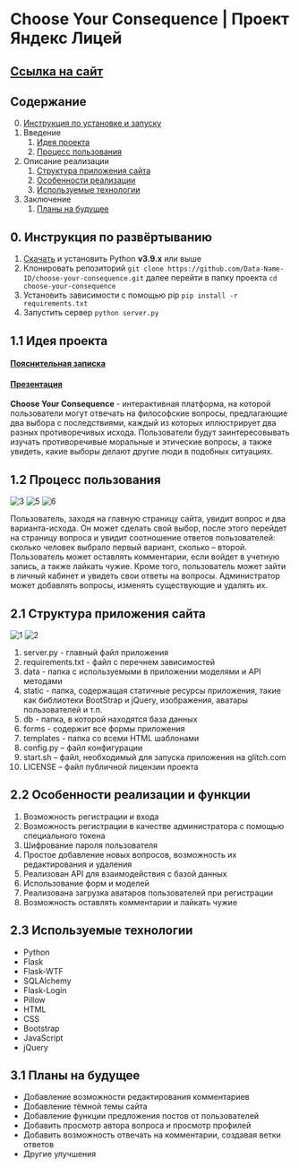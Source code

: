 # Choose Your Consequence | Проект Яндекс Лицей

## [Ссылка на сайт](https://your-consequence.glitch.me/)

## Содержание
0. [Инструкция по установке и запуску](#0-инструкция-по-установке-и-запуску)
1.  Введение
    1.  [Идея проекта](#11-идея-проекта)
    2.  [Процесс пользования](#12-процесс-пользования)
2.  Описание реализации
    1.  [Структура приложения сайта](#21-структура-приложения-сайта)
    2.  [Особенности реализации](#22-особенности-реализации)
    3.  [Используемые технологии](#23-используемые-технологии)
3.  Заключение
    1. [Планы на будущее](#31-планы-на-будущее)

## 0. Инструкция по развёртыванию
1. [Скачать](https://www.python.org/ftp/python/3.9.13/python-3.9.13-amd64.exe) и установить Python **v3.9.x** или выше
2. Клонировать репозиторий `git clone https://github.com/Data-Name-ID/choose-your-consequence.git` далее перейти в папку проекта `cd choose-your-consequence`
3. Установить зависимости с помощью pip `pip install -r requirements.txt`
4. Запустить сервер `python server.py`

## 1.1 Идея проекта
#### [Пояснительная записка](https://github.com/Data-Name-ID/choose-your-consequence/files/11323346/default.docx)
#### [Презентация](https://github.com/Data-Name-ID/choose-your-consequence/files/11323349/Choose.Your.Consequence.pptx)

**Choose Your Consequence** - интерактивная платформа, на которой пользователи могут отвечать на философские вопросы, предлагающие два выбора с последствиями, каждый из которых иллюстрирует два разных противоречивых исхода. Пользователи будут заинтересовывать изучать противоречивые моральные и этические вопросы, а также увидеть, какие выборы делают другие люди в подобных ситуациях.

## 1.2 Процесс пользования
![3](https://user-images.githubusercontent.com/68386017/234305339-4c952a73-e06e-4bdc-82e7-70adb779e1b6.png)
![5](https://user-images.githubusercontent.com/68386017/234305375-bf833db9-e20d-4ac3-b77b-98b2e1177491.png)
![6](https://user-images.githubusercontent.com/68386017/234305437-b51588f0-daec-4840-a811-d07172d67889.png)

Пользователь, заходя на главную страницу сайта, увидит вопрос и два варианта-исхода. Он может сделать свой выбор, после этого перейдет на страницу вопроса и увидит соотношение ответов пользователей: сколько человек выбрало первый вариант, сколько – второй. Пользователь может оставлять комментарии, если войдет в учетную запись, а также лайкать чужие. Кроме того, пользователь может зайти в личный кабинет и увидеть свои ответы на вопросы. Администратор может добавлять вопросы, изменять существующие и удалять их.

## 2.1 Структура приложения сайта
![1](https://user-images.githubusercontent.com/68386017/234304164-2fffd5d9-3ba7-4d35-bd77-00892e01403d.png)
![2](https://user-images.githubusercontent.com/68386017/234304189-5c3f3875-842f-42db-bc09-3434bf205020.png)

1. server.py - главный файл приложения
2. requirements.txt - файл с перечнем зависимостей
3. data - папка с используемыми в приложении моделями и API методами
4. static - папка, содержащая статичные ресурсы приложения, такие как библиотеки BootStrap и jQuery, изображения, аватары пользователей и т.п.
5. db - папка, в которой находятся база данных
6. forms - содержит все формы приложения
7. templates - папка со всеми HTML шаблонами
8. сonfig.py – файл конфигурации
9. start.sh – файл, необходимый для запуска приложения на glitch.com
10. LICENSE – файл публичной лицензии проекта


## 2.2 Особенности реализации и функции
1. Возможность регистрации и входа
2. Возможность регистрации в качестве администратора с помощью специального токена
3. Шифрование пароля пользователя
4. Простое добавление новых вопросов, возможность их редактирования и удаления
5. Реализован API для взаимодействия с базой данных
6. Использование форм и моделей
7. Реализована загрузка аватаров пользователей при регистрации
8. Возможность оставлять комментарии и лайкать чужие

## 2.3 Используемые технологии
- Python
- Flask
- Flask-WTF
- SQLAlchemy
- Flask-Login
- Pillow
- HTML
- CSS
- Bootstrap
- JavaScript
- jQuery

## 3.1 Планы на будущее
- Добавление возможности редактирования комментариев
- Добавление тёмной темы сайта
- Добавление функции предложения постов от пользователей
- Добавить просмотр автора вопроса и просмотр профилей
- Добавить возможность отвечать на комментарии, создавая ветки ответов
- Другие улучшения
